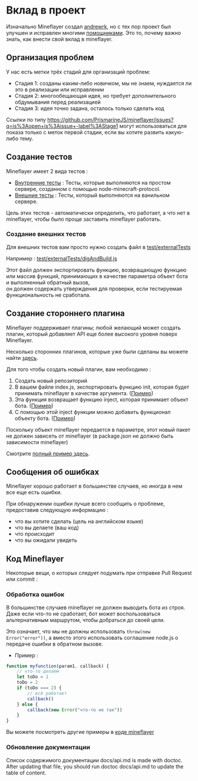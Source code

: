 # Вклад в проект

Изначально Mineflayer создал [andrewrk](http://github.com/andrewrk), но с тех пор проект был улучшен и исправлен многими [помощниками](https://github.com/andrewrk/mineflayer/graphs/contributors).
Это то, почему важно знать, как внести свой вклад в mineflayer.

## Организация проблем

У нас есть метки трёх стадий для организаций проблем:

-   Стадия 1: созданы каким-либо новичком, мы не знаем, нуждается ли это в реализации или исправлении
-   Стадия 2: многообещающая идея, но требует дополнительного обдумывания перед реализацией
-   Стадия 3: идея точно задана, осталось только сделать код

Ссылки по типу https://github.com/PrismarineJS/mineflayer/issues?q=is%3Aopen+is%3Aissue+-label%3AStage1 могут использоваться для показа только с меток первой стадии, если вы хотите развить какую-либо тему.

## Создание тестов

Mineflayer имеет 2 вида тестов :

-   [Внутренние тесты](../../test/internalTest.js) : Тесты, которые выполняются на простом сервере, созданном с помощью node-minecraft-protocol.
-   [Внешние тесты](../../test/externalTests/) : Тесты, который выполняются на ванильном сервере.

Цель этих тестов - автоматически определить, что работает, а что нет в mineflayer, чтобы было проще заставить mineflayer работать.

### Создание внешних тестов

Для внешних тестов вам просто нужно создать файл в [test/externalTests](../../test/externalTests)

Например : [test/externalTests/digAndBuild.js](https://github.com/PrismarineJS/mineflayer/blob/master/test/externalTests/digAndBuild.js)

Этот файл должен экспортировать функцию, возвращающую функцию или массив функций, принимающих в качестве параметра объект бота и выполненный обратный вызов,  
он должен содержать утверждения для проверки, если тестируемая функциональность не сработала.

## Создание стороннего плагина

Mineflayer поддерживает плагины; любой желающий может создать плагин, который добавляет API еще более высокого уровня поверх Mineflayer.

Несколько сторонних плагинов, которые уже были сделаны вы можете найти [здесь](https://github.com/andrewrk/mineflayer#third-party-plugins).

Для того чтобы создать новый плагин, вам необходимо :

1. Создать новый репозиторий
2. В вашем файле index.js, экспортировать функцию init, которая будет принимать mineflayer в качестве аргумента. ([Пример](https://github.com/andrewrk/mineflayer-navigate/blob/e24cb6a868ce64ae43bea2d035832c15ed01d301/index.js#L18))
3. Эта функция возвращает функцию inject, которая принимает объект бота. ([Пример](https://github.com/andrewrk/mineflayer-navigate/blob/e24cb6a868ce64ae43bea2d035832c15ed01d301/index.js#L23))
4. С помощью этой inject функции можно добавить функционал объекту бота. ([Пример](https://github.com/andrewrk/mineflayer-navigate/blob/e24cb6a868ce64ae43bea2d035832c15ed01d301/index.js#L32))

Поскольку объект mineflayer передается в параметре, этот новый пакет не должен зависеть от mineflayer (в package.json не должно быть зависимости mineflayer)

Смотрите [полный пример здесь](https://github.com/andrewrk/mineflayer-navigate/tree/e24cb6a868ce64ae43bea2d035832c15ed01d301).

## Сообщения об ошибках

Mineflayer хорошо работает в большинстве случаев, но иногда в нем все еще есть ошибки.

При обнаружении ошибки лучше всего сообщить о проблеме, предоставив следующую информацию :

-   что вы хотите сделать (цель на английском языке)
-   что вы делаете (ваш код)
-   что происходит
-   что вы ожидали увидеть

## Код Mineflayer

Некоторые вещи, о которых следует подумать при отправке Pull Request или commit :

### Обработка ошибок

В большинстве случаев mineflayer не должен выводить бота из строя. Даже если что-то не сработает, бот может воспользоваться альтернативным маршрутом, чтобы добраться до своей цели.

Это означает, что мы не должны использовать `throw(new Error("error"))`, а вместо этого использовать соглашение node.js о передаче ошибки в обратном вызове.

-   Пример :

```js
function myfunction(param1, callback) {
    // что-то делаем
    let toDo = 1
    toDo = 2
    if (toDo === 2) {
        // всё работает
        callback()
    } else {
        callback(new Error("что-то не так"))
    }
}
```

Вы можете посмотреть другие примеры в [коде mineflayer](https://github.com/andrewrk/mineflayer/blob/a8736c4ea473cf1a609c5a29046c0cdad006d429/lib/plugins/bed.js#L10)

### Обновление документации

Список содержимого документации docs/api.md is made with doctoc. After updating that file, you should run doctoc docs/api.md to update the table of content.
